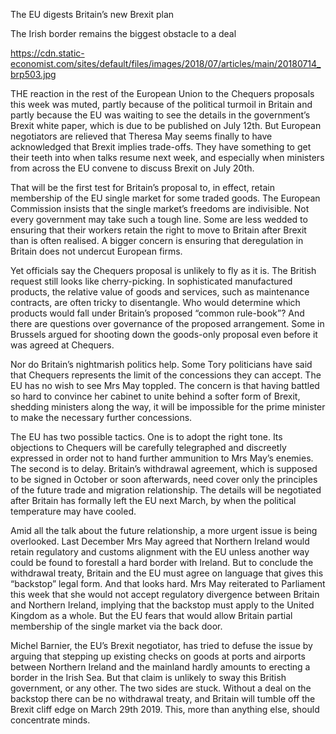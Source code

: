 The EU digests Britain’s new Brexit plan

The Irish border remains the biggest obstacle to a deal

https://cdn.static-economist.com/sites/default/files/images/2018/07/articles/main/20180714_brp503.jpg

THE reaction in the rest of the European Union to the Chequers proposals this week was muted, partly because of the political turmoil in Britain and partly because the EU was waiting to see the details in the government’s Brexit white paper, which is due to be published on July 12th. But European negotiators are relieved that Theresa May seems finally to have acknowledged that Brexit implies trade-offs. They have something to get their teeth into when talks resume next week, and especially when ministers from across the EU convene to discuss Brexit on July 20th.

That will be the first test for Britain’s proposal to, in effect, retain membership of the EU single market for some traded goods. The European Commission insists that the single market’s freedoms are indivisible. Not every government may take such a tough line. Some are less wedded to ensuring that their workers retain the right to move to Britain after Brexit than is often realised. A bigger concern is ensuring that deregulation in Britain does not undercut European firms.

Yet officials say the Chequers proposal is unlikely to fly as it is. The British request still looks like cherry-picking. In sophisticated manufactured products, the relative value of goods and services, such as maintenance contracts, are often tricky to disentangle. Who would determine which products would fall under Britain’s proposed “common rule-book”? And there are questions over governance of the proposed arrangement. Some in Brussels argued for shooting down the goods-only proposal even before it was agreed at Chequers.

Nor do Britain’s nightmarish politics help. Some Tory politicians have said that Chequers represents the limit of the concessions they can accept. The EU has no wish to see Mrs May toppled. The concern is that having battled so hard to convince her cabinet to unite behind a softer form of Brexit, shedding ministers along the way, it will be impossible for the prime minister to make the necessary further concessions.

The EU has two possible tactics. One is to adopt the right tone. Its objections to Chequers will be carefully telegraphed and discreetly expressed in order not to hand further ammunition to Mrs May’s enemies. The second is to delay. Britain’s withdrawal agreement, which is supposed to be signed in October or soon afterwards, need cover only the principles of the future trade and migration relationship. The details will be negotiated after Britain has formally left the EU next March, by when the political temperature may have cooled.

Amid all the talk about the future relationship, a more urgent issue is being overlooked. Last December Mrs May agreed that Northern Ireland would retain regulatory and customs alignment with the EU unless another way could be found to forestall a hard border with Ireland. But to conclude the withdrawal treaty, Britain and the EU must agree on language that gives this “backstop” legal form. And that looks hard. Mrs May reiterated to Parliament this week that she would not accept regulatory divergence between Britain and Northern Ireland, implying that the backstop must apply to the United Kingdom as a whole. But the EU fears that would allow Britain partial membership of the single market via the back door.

Michel Barnier, the EU’s Brexit negotiator, has tried to defuse the issue by arguing that stepping up existing checks on goods at ports and airports between Northern Ireland and the mainland hardly amounts to erecting a border in the Irish Sea. But that claim is unlikely to sway this British government, or any other. The two sides are stuck. Without a deal on the backstop there can be no withdrawal treaty, and Britain will tumble off the Brexit cliff edge on March 29th 2019. This, more than anything else, should concentrate minds. 